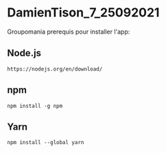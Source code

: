 # DamienTison_7_25092021
Groupomania
prerequis pour installer l'app:
 ## Node.js
 ```
 https://nodejs.org/en/download/
 ```
 ## npm
 ```
 npm install -g npm
 ```
 ## Yarn
 ```
 npm install --global yarn
 ```
